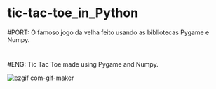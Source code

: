 # tic-tac-toe_in_Python
#PORT: O famoso jogo da velha feito usando as bibliotecas Pygame e Numpy.
#
#
#ENG: Tic Tac Toe made using Pygame and Numpy.

![ezgif com-gif-maker](https://user-images.githubusercontent.com/63914002/122655084-42866b00-d126-11eb-975c-2be7f0a1c97e.gif)
